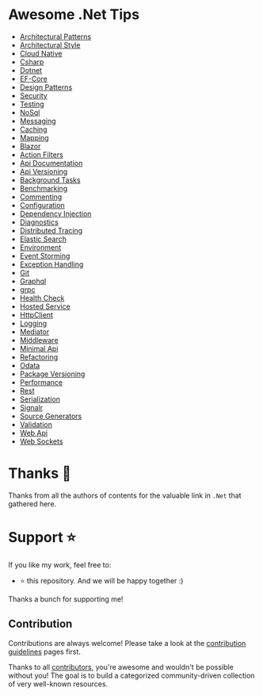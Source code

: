 # Awesome .Net Tips

* [Architectural Patterns](architectural-patterns/index.md)
* [Architectural Style](architectural-style/index.md)
* [Cloud Native](cloud-native/index.md)
* [Csharp](csharp/index.md)
* [Dotnet](dotnet/index.md)
* [EF-Core](ef-core/index.md)
* [Design Patterns](design-patterns/index.md)
* [Security](security/index.md)
* [Testing](testing/index.md)
* [NoSql](nosql/index.md)
* [Messaging](messaging/index.md)
* [Caching](caching.md)
* [Mapping](mapping.md)
* [Blazor](blazor.md)
* [Action Filters](action-filters.md)
* [Api Documentation](api-documentation.md)
* [Api Versioning](api-versioning.md)
* [Background Tasks](background-tasks.md)
* [Benchmarking](benchmarking.md)
* [Commenting](commenting.md)
* [Configuration](configuration.md)
* [Dependency Injection](dependency-injection.md)
* [Diagnostics](diagnostics.md)
* [Distributed Tracing](distributed-tracing.md)
* [Elastic Search](elastic-search.md)
* [Environment](environment.md)
* [Event Storming](event-storming.md)
* [Exception Handling](exception-handling.md)
* [Git](git.md)
* [Graphql](graphql.md)
* [grpc](grpc.md)
* [Health Check](health-check.md)
* [Hosted Service](hosted-service.md)
* [HttpClient](httpclient.md)
* [Logging](logging.md)
* [Mediator](mediator.md)
* [Middleware](middleware.md)
* [Minimal Api](minimal-api.md)
* [Refactoring](refactoring.md)
* [Odata](odata.md)
* [Package Versioning](package-versioning.md)
* [Performance](performance.md)
* [Rest](rest.md)
* [Serialization](serialization.md)
* [Signalr](signalr.md)
* [Source Generators](source-generators.md)
* [Validation](validation.md)
* [Web Api](web-api.md)
* [Web Sockets](web-sockets.md)

# Thanks :pray:
Thanks from all the authors of contents for the valuable link in `.Net` that gathered here.

# Support ⭐
If you like my work, feel free to:

- ⭐ this repository. And we will be happy together :)


Thanks a bunch for supporting me!

## Contribution

Contributions are always welcome! Please take a look at the [contribution guidelines](https://github.com/meysamhadeli/awesome-dotnet-tips/blob/main/contributing.md) pages first.

Thanks to all [contributors](https://github.com/meysamhadeli/awesome-dotnet-tips/graphs/contributors), you're awesome and wouldn't be possible without you! The goal is to build a categorized community-driven collection of very well-known resources.
